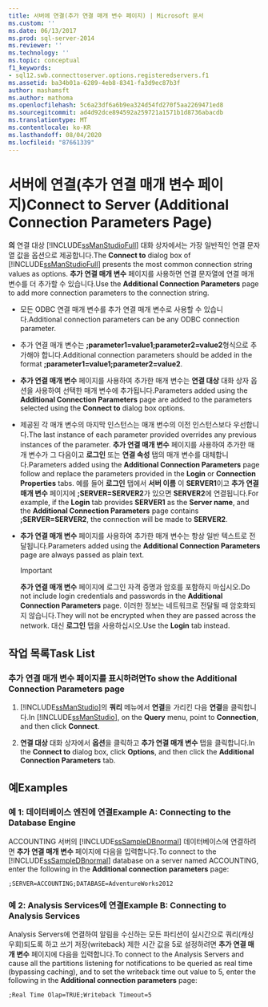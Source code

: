 ```yaml
---
title: 서버에 연결(추가 연결 매개 변수 페이지) | Microsoft 문서
ms.custom: ''
ms.date: 06/13/2017
ms.prod: sql-server-2014
ms.reviewer: ''
ms.technology: ''
ms.topic: conceptual
f1_keywords:
- sql12.swb.connecttoserver.options.registeredservers.f1
ms.assetid: ba34b01a-6289-4eb8-8341-fa3d9ec87b3f
author: mashamsft
ms.author: mathoma
ms.openlocfilehash: 5c6a23df6a6b9ea324d54fd270f5aa2269471ed8
ms.sourcegitcommit: ad4d92dce894592a259721a1571b1d8736abacdb
ms.translationtype: MT
ms.contentlocale: ko-KR
ms.lasthandoff: 08/04/2020
ms.locfileid: "87661339"
---
```

# <a name="connect-to-server-additional-connection-parameters-page"></a><span data-ttu-id="93b0a-102">서버에 연결(추가 연결 매개 변수 페이지)</span><span class="sxs-lookup"><span data-stu-id="93b0a-102">Connect to Server (Additional Connection Parameters Page)</span></span>
  <span data-ttu-id="93b0a-103">**의** 연결 대상 [!INCLUDE[ssManStudioFull](../includes/ssmanstudiofull-md.md)] 대화 상자에서는 가장 일반적인 연결 문자열 값을 옵션으로 제공합니다.</span><span class="sxs-lookup"><span data-stu-id="93b0a-103">The **Connect to** dialog box of [!INCLUDE[ssManStudioFull](../includes/ssmanstudiofull-md.md)] presents the most common connection string values as options.</span></span> <span data-ttu-id="93b0a-104">**추가 연결 매개 변수** 페이지를 사용하면 연결 문자열에 연결 매개 변수를 더 추가할 수 있습니다.</span><span class="sxs-lookup"><span data-stu-id="93b0a-104">Use the **Additional Connection Parameters** page to add more connection parameters to the connection string.</span></span>  
  
-   <span data-ttu-id="93b0a-105">모든 ODBC 연결 매개 변수를 추가 연결 매개 변수로 사용할 수 있습니다.</span><span class="sxs-lookup"><span data-stu-id="93b0a-105">Additional connection parameters can be any ODBC connection parameter.</span></span>  
  
-   <span data-ttu-id="93b0a-106">추가 연결 매개 변수는 **;parameter1=value1;parameter2=value2**형식으로 추가해야 합니다.</span><span class="sxs-lookup"><span data-stu-id="93b0a-106">Additional connection parameters should be added in the format **;parameter1=value1;parameter2=value2**.</span></span>  
  
-   <span data-ttu-id="93b0a-107">**추가 연결 매개 변수** 페이지를 사용하여 추가한 매개 변수는 **연결 대상** 대화 상자 옵션을 사용하여 선택한 매개 변수에 추가됩니다.</span><span class="sxs-lookup"><span data-stu-id="93b0a-107">Parameters added using the **Additional Connection Parameters** page are added to the parameters selected using the **Connect to** dialog box options.</span></span>  
  
-   <span data-ttu-id="93b0a-108">제공된 각 매개 변수의 마지막 인스턴스는 매개 변수의 이전 인스턴스보다 우선합니다.</span><span class="sxs-lookup"><span data-stu-id="93b0a-108">The last instance of each parameter provided overrides any previous instances of the parameter.</span></span> <span data-ttu-id="93b0a-109">**추가 연결 매개 변수** 페이지를 사용하여 추가한 매개 변수가 그 다음이고 **로그인** 또는 **연결 속성** 탭의 매개 변수를 대체합니다.</span><span class="sxs-lookup"><span data-stu-id="93b0a-109">Parameters added using the **Additional Connection Parameters** page follow and replace the parameters provided in the **Login** or **Connection Properties** tabs.</span></span> <span data-ttu-id="93b0a-110">예를 들어 **로그인** 탭에서 **서버 이름** 이 **SERVER1**이고 **추가 연결 매개 변수** 페이지에 **;SERVER=SERVER2**가 있으면 **SERVER2**에 연결됩니다.</span><span class="sxs-lookup"><span data-stu-id="93b0a-110">For example, if the **Login** tab provides **SERVER1** as the **Server name**, and the **Additional Connection Parameters** page contains **;SERVER=SERVER2**, the connection will be made to **SERVER2**.</span></span>  
  
-   <span data-ttu-id="93b0a-111">**추가 연결 매개 변수** 페이지를 사용하여 추가한 매개 변수는 항상 일반 텍스트로 전달됩니다.</span><span class="sxs-lookup"><span data-stu-id="93b0a-111">Parameters added using the **Additional Connection Parameters** page are always passed as plain text.</span></span>  
  
    > [!IMPORTANT]  
    >  <span data-ttu-id="93b0a-112">**추가 연결 매개 변수** 페이지에 로그인 자격 증명과 암호를 포함하지 마십시오.</span><span class="sxs-lookup"><span data-stu-id="93b0a-112">Do not include login credentials and passwords in the **Additional Connection Parameters** page.</span></span> <span data-ttu-id="93b0a-113">이러한 정보는 네트워크로 전달될 때 암호화되지 않습니다.</span><span class="sxs-lookup"><span data-stu-id="93b0a-113">They will not be encrypted when they are passed across the network.</span></span> <span data-ttu-id="93b0a-114">대신 **로그인** 탭을 사용하십시오.</span><span class="sxs-lookup"><span data-stu-id="93b0a-114">Use the **Login** tab instead.</span></span>  
  
## <a name="task-list"></a><span data-ttu-id="93b0a-115">작업 목록</span><span class="sxs-lookup"><span data-stu-id="93b0a-115">Task List</span></span>  
  
### <a name="to-show-the-additional-connection-parameters-page"></a><span data-ttu-id="93b0a-116">추가 연결 매개 변수 페이지를 표시하려면</span><span class="sxs-lookup"><span data-stu-id="93b0a-116">To show the Additional Connection Parameters page</span></span>  
  
1.  <span data-ttu-id="93b0a-117">[!INCLUDE[ssManStudio](../includes/ssmanstudio-md.md)]의 **쿼리** 메뉴에서 **연결**을 가리킨 다음 **연결**을 클릭합니다.</span><span class="sxs-lookup"><span data-stu-id="93b0a-117">In [!INCLUDE[ssManStudio](../includes/ssmanstudio-md.md)], on the **Query** menu, point to **Connection**, and then click **Connect**.</span></span>  
  
2.  <span data-ttu-id="93b0a-118">**연결 대상** 대화 상자에서 **옵션**을 클릭하고 **추가 연결 매개 변수** 탭을 클릭합니다.</span><span class="sxs-lookup"><span data-stu-id="93b0a-118">In the **Connect to** dialog box, click **Options**, and then click the **Additional Connection Parameters** tab.</span></span>  
  
## <a name="examples"></a><span data-ttu-id="93b0a-119">예</span><span class="sxs-lookup"><span data-stu-id="93b0a-119">Examples</span></span>  
  
### <a name="example-a-connecting-to-the-database-engine"></a><span data-ttu-id="93b0a-120">예 1: 데이터베이스 엔진에 연결</span><span class="sxs-lookup"><span data-stu-id="93b0a-120">Example A: Connecting to the Database Engine</span></span>  
 <span data-ttu-id="93b0a-121">ACCOUNTING 서버의 [!INCLUDE[ssSampleDBnormal](../includes/sssampledbnormal-md.md)] 데이터베이스에 연결하려면 **추가 연결 매개 변수** 페이지에 다음을 입력합니다.</span><span class="sxs-lookup"><span data-stu-id="93b0a-121">To connect to the [!INCLUDE[ssSampleDBnormal](../includes/sssampledbnormal-md.md)] database on a server named ACCOUNTING, enter the following in the **Additional connection parameters** page:</span></span>  
  
```  
;SERVER=ACCOUNTING;DATABASE=AdventureWorks2012  
```  
  
### <a name="example-b-connecting-to-analysis-services"></a><span data-ttu-id="93b0a-122">예 2: Analysis Services에 연결</span><span class="sxs-lookup"><span data-stu-id="93b0a-122">Example B: Connecting to Analysis Services</span></span>  
 <span data-ttu-id="93b0a-123">Analysis Servers에 연결하여 알림을 수신하는 모든 파티션이 실시간으로 쿼리(캐싱 우회)되도록 하고 쓰기 저장(writeback) 제한 시간 값을 5로 설정하려면 **추가 연결 매개 변수** 페이지에 다음을 입력합니다.</span><span class="sxs-lookup"><span data-stu-id="93b0a-123">To connect to the Analysis Servers and cause all the partitions listening for notifications to be queried as real time (bypassing caching), and to set the writeback time out value to 5, enter the following in the **Additional connection parameters** page:</span></span>  
  
```  
;Real Time Olap=TRUE;Writeback Timeout=5  
```  
  
  

